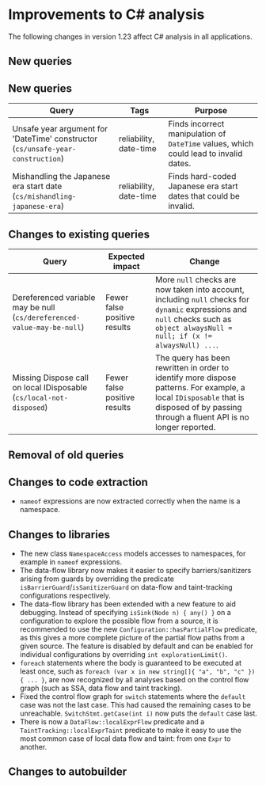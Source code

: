 # Improvements to C# analysis

The following changes in version 1.23 affect C# analysis in all applications.

## New queries

## New queries

| **Query**                   | **Tags**  | **Purpose**                                                        |
|-----------------------------|-----------|--------------------------------------------------------------------|
| Unsafe year argument for 'DateTime' constructor (`cs/unsafe-year-construction`) | reliability, date-time | Finds incorrect manipulation of `DateTime` values, which could lead to invalid dates. |
| Mishandling the Japanese era start date (`cs/mishandling-japanese-era`) | reliability, date-time | Finds hard-coded Japanese era start dates that could be invalid. |

## Changes to existing queries

| **Query**                    | **Expected impact**    | **Change**                        |
|------------------------------|------------------------|-----------------------------------|
| Dereferenced variable may be null (`cs/dereferenced-value-may-be-null`) | Fewer false positive results | More `null` checks are now taken into account, including `null` checks for `dynamic` expressions and `null` checks such as `object alwaysNull = null; if (x != alwaysNull) ...`. |
| Missing Dispose call on local IDisposable (`cs/local-not-disposed`) | Fewer false positive results | The query has been rewritten in order to identify more dispose patterns. For example, a local `IDisposable` that is disposed of by passing through a fluent API is no longer reported. |

## Removal of old queries

## Changes to code extraction

* `nameof` expressions are now extracted correctly when the name is a namespace.

## Changes to libraries

* The new class `NamespaceAccess` models accesses to namespaces, for example in `nameof` expressions.
* The data-flow library now makes it easier to specify barriers/sanitizers
  arising from guards by overriding the predicate
  `isBarrierGuard`/`isSanitizerGuard` on data-flow and taint-tracking
  configurations respectively.
* The data-flow library has been extended with a new feature to aid debugging.
  Instead of specifying `isSink(Node n) { any() }` on a configuration to
  explore the possible flow from a source, it is recommended to use the new
  `Configuration::hasPartialFlow` predicate, as this gives a more complete
  picture of the partial flow paths from a given source. The feature is
  disabled by default and can be enabled for individual configurations by
  overriding `int explorationLimit()`.
* `foreach` statements where the body is guaranteed to be executed at least once, such as `foreach (var x in new string[]{ "a", "b", "c" }) { ... }`, are now recognized by all analyses based on the control flow graph (such as SSA, data flow and taint tracking).
* Fixed the control flow graph for `switch` statements where the `default` case was not the last case. This had caused the remaining cases to be unreachable. `SwitchStmt.getCase(int i)` now puts the `default` case last.
* There is now a `DataFlow::localExprFlow` predicate and a
  `TaintTracking::localExprTaint` predicate to make it easy to use the most
  common case of local data flow and taint: from one `Expr` to another.

## Changes to autobuilder
